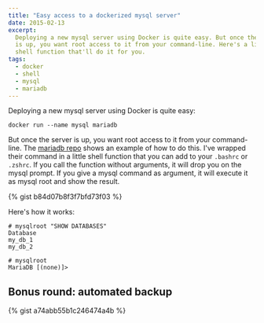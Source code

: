 ```yaml
---
title: "Easy access to a dockerized mysql server"
date: 2015-02-13
excerpt:
  Deploying a new mysql server using Docker is quite easy. But once the server
  is up, you want root access to it from your command-line. Here's a little
  shell function that'll do it for you.
tags:
  - docker
  - shell
  - mysql
  - mariadb
---
```

Deploying a new mysql server using Docker is quite easy:

```shell
docker run --name mysql mariadb
```

But once the server is up, you want root access to it from your command-line.
The [mariadb repo](https://registry.hub.docker.com/_/mariadb/) shows an example
of how to do this. I've wrapped their command in a little shell function that
you can add to your `.bashrc` or `.zshrc`. If you call the function without
arguments, it will drop you on the mysql prompt. If you give a mysql command as
argument, it will execute it as mysql root and show the result.

{% gist b84d07b8f3f7bfd73f03 %}

Here's how it works:

    # mysqlroot "SHOW DATABASES"
    Database
    my_db_1
    my_db_2

    # mysqlroot
    MariaDB [(none)]>

## Bonus round: automated backup

{% gist a74abb55b1c246474a4b %}
